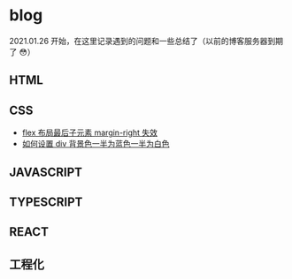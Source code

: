 # blog

2021.01.26 开始，在这里记录遇到的问题和一些总结了（以前的博客服务器到期了 😳）

## HTML

## CSS

- [flex 布局最后子元素 margin-right 失效](./CSS/flex布局最后子元素margin-right失效.md)
- [如何设置 div 背景色一半为蓝色一半为白色](./CSS/如何设置div背景色一半为蓝色一半为白色.md)

## JAVASCRIPT

## TYPESCRIPT

## REACT

## 工程化
